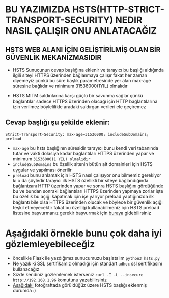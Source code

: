 # BU YAZIMIZDA HSTS(HTTP-STRICT-TRANSPORT-SECURITY) NEDIR NASIL ÇALIŞIR ONU ANLATACAĞIZ

## HSTS WEB ALANI İÇİN GELİŞTİRİLMİŞ OLAN BİR GÜVENLİK MEKANİZMASIDIR
* HSTS Sunucunun cevap başlığına eklenir ve tarayıcı bu başlığı aldığında ilgili siteyi HTTPS üzerinden bağlanmaya çalışır fakat her zaman diyemeyiz çünkü bu süre başlık parametresinde yer alan max-age süresine bağlıdır ve minimum 31536000(1YIL) olmalıdır 

* HSTS MITM saldırılarına karşı güçlü bir savunma sağlar çünkü bağlantılar sadece HTTPS üzerinden olacağı için HTTP bağlantılarına izin verilmez böylelilikle aradaki saldırgan verileri ele geçiremez

## Cevap başlığı şu şekilde eklenir:
```Strict-Transport-Security: max-age=31536000; includeSubDomains; preload```
* ```max-age``` bu hsts başlığının süresidir tarayıcı bunu kendi veri tabanında tutar ve vakti dolasıya kadar bağlantıları HTTPS üzerinden yapar ve minimum ```31536000(1 YIL) olmalıdır```
* ```includeSubDomains``` bu özellik sitenin bütün alt domainleri için HSTS uygular ve yapılması önerilir
* ```preload``` bunu anlamak için HSTS nasıl çalışıyor onu bilmemiz gerekiyor ki o da şöyledir tarayıcı ilk HSTS özellikli bir siteye bağlandığında bağlantısını HTTP üzerinden yapar ve sonra HSTS başlığını gördüğünde bu ve bundan sonraki bağlantıları HTTPS üzerinden yapmaya zorlar işte bu özellik bu açığı kapatmak için işe yarıyor preload yaptığınızda ilk bağlantı bile olsa HTTPS üzerinden olucak ve böylece bir güvenlik açığı teşkil etmeyecektir fakat bu özelliği kullanabilmeniz için HSTS preload listesine başvurmanız gerekir başvurmak için [buraya](https://hstspreload.org) gidebilirsiniz
# Aşağıdaki örnekle bunu çok daha iyi gözlemleyebileceğiz 
* öncelikle Flask ile yazdığımız sunucumuzu başlatalım ```python3 hsts.py```
* Ne yazık ki SSL sertifikamız olmadığı için standart ```adhoc``` ssl sertifikasını kullanacağız
* Sizde kendiniz gözlemlemek isterseniz ```curl -I -L --insecure http://192.168.1.96``` komutunu yazabilirsiniz
* [Aşağıdaki]("./hsts.png") fotoğraftada görüldüğüz üzere HSTS başlığı eklenmiş durumda :)
